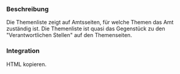 ### Beschreibung
Die Themenliste zeigt auf Amtsseiten, für welche Themen das Amt zuständig ist. Die Themenliste ist quasi das Gegenstück zu den "Verantwortlichen Stellen" auf den Themenseiten.


### Integration

HTML kopieren.

